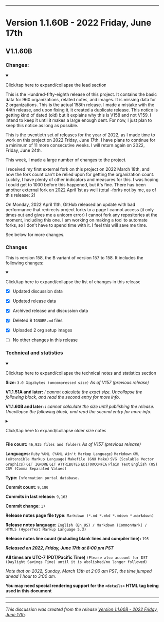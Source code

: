 
***

# Version 1.1.60B - 2022 Friday, June 17th

## V1.1.60B

### Changes:

<details open><summary><p lang="en">Click/tap here to expand/collapse the lead section</p></summary>

This is the Hundred-fifty-eighth release of this project. It contains the basic data for 960 organizations, related notes, and images. It is missing data for 2 organizations. This is the actual 158th release. I made a mistake with the 44th release, and upon fixing it, it created a duplicate release. This notice is getting kind of dated (old) but it explains why this is V158 and not V159. I intend to keep it until it makes a large enough dent. For now, I just plan to keep this notice as long as possible.

This is the twentieth set of releases for the year of 2022, as I made time to work on this project on 2022 Friday, June 17th. I have plans to continue for a minimum of 11 more consecutive weeks. <!-- The number hasn't gone down, as more entries are still being added on an almost-daily basis. !--> I will return again on 2022, Friday, June 24th.

This week, I made a large number of changes to the project.

I received my first external fork on this project on 2022 March 18th, and now the fork count can't be relied upon for getting the organization count. Luckily, I have plenty of other indicators and measures for this. I was hoping I could get to 1000 before this happened, but it's fine. There has been another external fork on 2022 April 1st as well (total -forks not by me, as of this release: 2)

On Monday, 2022 April 11th, GitHub released an update with bad performance that redirects project forks to a page I cannot access (it only times out and gives me a unicorn error) I cannot fork any repositories at the moment, including this one. I am working on making a tool to automate forks, so I don't have to spend time with it. I feel this will save me time. 

See below for more changes.

</details>

### Changes

This is version 158, the B variant of version 157 to 158. It includes the following changes:

<details open><summary><p>Click/tap here to expand/collapse the list of changes in this release</p></summary>

- [x] Updated discussion data

- [x] Updated release data

- [x] Archived release and discussion data

<!--
- [x] Added new compilation data
!-->

<!--
- - [x] Added organization webpage compilation data (foldered and unfoldered)
!-->

<!--
- [x] Added the GitHub profile image category
!-->

<!--
- [x] Added the compilation directory for additional organization info
!-->

<!--
- [x] Added the commons image directory under additionalInfo that shows organization photos used more than once
!-->

<!--
- [x] Added the GitHub profile directory for @seanpm2001, showing a graphical list of all organizations as displayed on the GitHub profile
!-->

<!--
- [X] Archived 4 new issues
!-->

<!--
- [x] Updated security info
!-->

<!--
- [x] Updated the main `README.md` file
!-->

<!--
- [x] Updated the changelog, both in plain text and markdown formats
!-->

<!--
- [x] Maintenance updates to the `Follows` directory, for GitHub Organization follow data (the ability to follow organizations was added on 2022 March 21st)
!-->

<!--
- [x] Archived milestone data
!-->

<!--
- [x] Added template filling data to entries from 2021 September to 2021 December under `/OrganizationGraphics/`
!-->

<!--
- [x] Updated gem files
!-->

<!--
- [x] Updated the `.gitattributes` file
!-->

<!--
- [x] Added the `ACRONYMS.md` file to list acronyms used on this project
!-->

- [x] Deleted 8 `IGNORE.md` files

<!--
- [x] Deleted 4 `IGNORE.md` files
!-->

<!--
- [x] Deleted 3 `IGNORE.md` files
!-->

<!--
- [x] Began adding support for 2022 data
!-->

<!--
- [x] Updated Git navigation data
!-->

<!--
- [x] Added data up to 2022 June 17th (10 new organizations documented)
!-->

<!--
- [x] Added 4 image files to the GitHub Organization follows directory (follow and unfollow buttons, in light and dark modes)
!-->

- [x] Uploaded 2 org setup images

- [ ] No other changes in this release

</details>

### Technical and statistics

<details open><summary><p lang="en">Click/tap here to expand/collapse the technical notes and statistics section</p></summary>

**Size:** `3.0 Gigabytes (uncompressed size)` _As of V157 (previous release)_

**V1.1.51A and later:** _I cannot calculate the exact size. Uncollapse the following block, and read the second entry for more info._

<!-- **V1.1.60A and later:** _I cannot calculate the size. Uncollapse the following block, and read the second entry for more info._ !-->

**V1.1.60B and later:** _I cannot calculate the size until publishing the release. Uncollapse the following block, and read the second entry for more info._
 
<details><summary><p lang="en">Click/tap here to expand/collapse older size notes</p></summary>

1. _Why is this release so much larger? **(V1.1.48A)** A large image file (8.137 megabytes) was used more than 2 times, and there was a significant increase in documentation, along with other large image files, and clones of the changelog and security log._

2. _I can no longer document the exact size of the project **(V1.1.51A)** the project has exceeded 1000 Megabytes in size, and I can't cover the size down to the exact megabyte anymore, as I don't have any Linux software to do this yet._

3. _The total size reached 1.1 gigabytes on V141_

4. _The total size reached 1.2 gigabytes on V149_

5. _The total size reached 1.3 gigabytes on V155_

6. The V1.1.60 release brought the project up past 2 gigabytes in size, but during preparation on this day, I was given an error when trying to load the archive

- 1. Update1: I can still extract the files AFTER I publish the release, but not before publishing. Data will be incomplete

7. _The total size reached 3.0 gigabytes on V157_

</details>

**File count:** `46,935 files and folders` _As of V157 (previous release)_

**Languages:** `Ruby` `YAML (YAML Ain't Markup Language)` `Markdown` `XML (eXtensible Markup Language)` `Makefile (GNU Make)` `SVG (Scalable Vector Graphics)` `GIT IGNORE` `GIT ATTRIBUTES` `EDITORCONFIG` `Plain Text` `English (US)` `CSV (Comma Separated Values)`

**Type:** `Information portal database.`

**Commit count:** `9,180`

**Commits in last release:** `9,163`

**Commit change:** `17`

**Release notes page file type:** `Markdown (*.md *.mkd *.mdown *.markdown)`

**Release notes language:** `English (En_US) / Markdown (CommonMark) / HTML5 (HyperText Markup Language 5.3)`

**Release notes line count (including blank lines and compiler line):** `195`

***Released on 2022, Friday, June 17th at 8:00 pm PST***

**All times are UTC-7 (PDT/Pacific Time)** `(Please also account for DST (Daylight Savings Time) until it is abolished/no longer followed)`

_Note that on 2022, Sunday, March 13th at 2:00 am PST, the time jumped ahead 1 hour to 3:00 am._

**You may need special rendering support for the `<details>` HTML tag being used in this document**

</details>

***


<hr /><em>This discussion was created from the release <a href='https://github.com/seanpm2001/GitHub_Organization_Info/releases/tag/V1.1.60B'>Version 1.1.60B - 2022 Friday, June 17th</a>.</em>
